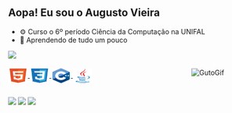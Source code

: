 ## Aopa! Eu sou o Augusto Vieira

-  ⚙  Curso o 6º período Ciência da Computação na UNIFAL
-  🌱 Aprendendo de tudo um pouco

 <div>
  <a href="https://github.com/gutovieoli">
  <img height="180em" src="https://github-readme-stats.vercel.app/api/top-langs/?username=gutovieoli&layout=compact&langs_count=7&theme=radical"/>
</div>

<div style="display: inline_block"><br>
  <img align="center" alt="Guto-HTML" height="30" width="40" src="https://raw.githubusercontent.com/devicons/devicon/master/icons/html5/html5-original.svg">
  <img align="center" alt="Guto-CSS" height="30" width="40" src="https://raw.githubusercontent.com/devicons/devicon/master/icons/css3/css3-original.svg">
  <img align="center" alt="Guto-CC" height="30" width="40" src="https://github.com/devicons/devicon/blob/master/icons/cplusplus/cplusplus-original.svg">
  <img align="center" alt="Guto-Java" height="30" width="40" src="https://github.com/devicons/devicon/blob/master/icons/java/java-original.svg">
  <img align="right" alt="GutoGif" height="130" width="130"src="https://i.picasion.com/pic91/a6695ee991655a382b6753a0a45643a3.gif">
</div>

##

<div> 
  <a href="https://www.instagram.com/guto_vieoli/?hl=pt-br" target="_blank"><img src="https://img.shields.io/badge/-Instagram-%23E4405F?style=for-the-badge&logo=instagram&logoColor=white" target="_blank"></a>
  <a href="https://www.facebook.com/augusto.vieiradeoliveira" target="_blank"><img src="https://img.shields.io/badge/Facebook-1877F2?style=for-the-badge&logo=facebook&logoColor=white" target="_blank"></a>
  <a href = "augustovieiraoli@gmail.com@gmail.com"><img src="https://img.shields.io/badge/-Gmail-%23333?style=for-the-badge&logo=gmail&logoColor=white" target="_blank"></a>
</div>
